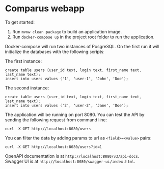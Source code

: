 # Comparus webapp

To get started:

1. Run `mvnw clean package` to build an application image.
2. Run `docker-compose up` in the project root folder to run the application.

Docker-compose will run two instances of PosgreSQL. On the first run it will initialize 
the databases with the following scripts:

The first instance:

`create table users (user_id text, login text, first_name text, last_name text);`<br/>
`insert into users values ('1', 'user-1', 'John', 'Doe');`

The second instance:

`create table users (user_id text, login text, first_name text, last_name text);`<br/>
`insert into users values ('2', 'user-2', 'Jane', 'Doe');`

The application will be running on port 8080. You can test the API by sending the following request from command line:

`curl -X GET http://localhost:8080/users`

You can filter the data by adding params to url as `<field>=<value>` pairs:

`curl -X GET http://localhost:8080/users?id=1`

OpenAPI documentation is at `http://localhost:8080/v3/api-docs`.<br/>
Swagger UI is at `http://localhost:8080/swagger-ui/index.html`.
